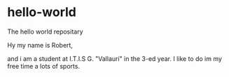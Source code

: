 # hello-world
The hello world repositary

Hy my name is Robert,

and i am a student at I.T.I.S G. "Vallauri" in the 3-ed year. I like to do im my free time a lots of sports.
